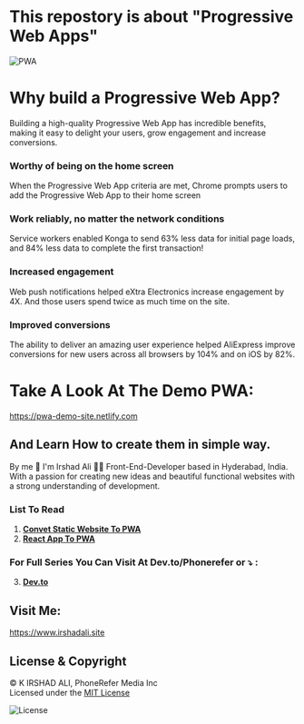 # This repostory is about "Progressive Web Apps" 
![PWA](https://developers.google.com/web/progressive-web-apps/images/pwa-reliable_720.png "PWA")      

# Why build a Progressive Web App?
Building a high-quality Progressive Web App has incredible benefits, making it easy to delight your users, grow engagement and increase conversions.
### Worthy of being on the home screen
When the Progressive Web App criteria are met, Chrome prompts users to add the Progressive Web App to their home screen
### Work reliably, no matter the network conditions
Service workers enabled Konga to send 63% less data for initial page loads, and 84% less data to complete the first transaction!
### Increased engagement
Web push notifications helped eXtra Electronics increase engagement by 4X. And those users spend twice as much time on the site.
### Improved conversions
The ability to deliver an amazing user experience helped AliExpress improve conversions for new users across all browsers by 104% and on iOS by 82%.

# Take A Look At The Demo PWA:
https://pwa-demo-site.netlify.com

## And Learn How to create them in simple way.

By me 👋 I'm Irshad Ali
👨‍💻 Front-End-Developer based in Hyderabad, India. With a passion for creating new ideas and beautiful functional websites with a strong understanding of development. 

### List To Read
1. [**Convet Static Website To PWA**](https://github.com/phonerefer/pwa/blob/master/Static-Website-To-PWA.md)
2. [**React App To PWA**](https://github.com/phonerefer/pwa/blob/master/React-App-To-PWA.md)

### For Full Series You Can Visit At Dev.to/Phonerefer or ⤵️ :
3. [**Dev.to**](https://dev.to/phonerefer/convert-any-static-website-to-pwa-3fkb)
## Visit Me:
https://www.irshadali.site

## License & Copyright
  
 © K IRSHAD ALI, PhoneRefer Media Inc <br> 
 Licensed under the  [MIT License](LICENSE) 
 

 ![License](https://res.cloudinary.com/phonerefer/image/upload/c_scale,w_150/v1575520731/ruff/lgiktt3ezby86zk0413u.png "License")
